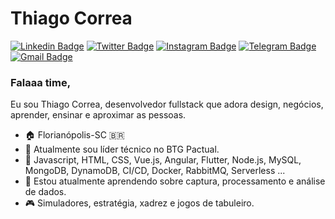 # Thiago Correa

[![Linkedin Badge](https://img.shields.io/badge/LinkedIn-0077B5?style=for-the-badge&logo=linkedin&logoColor=white)](https://www.linkedin.com/in/thiagocorreatac/)
[![Twitter Badge](https://img.shields.io/badge/Twitter-1DA1F2?style=for-the-badge&logo=twitter&logoColor=white)](https://twitter.com/thiagocorreatac)
[![Instagram Badge](https://img.shields.io/badge/Instagram-E4405F?style=for-the-badge&logo=instagram&logoColor=white)](https://www.instagram.com/thiagocorreatac)
[![Telegram Badge](https://img.shields.io/badge/Telegram-2CA5E0?style=for-the-badge&logo=telegram&logoColor=white)](https://t.me/thiagocorreatac)
[![Gmail Badge](https://img.shields.io/badge/Gmail-D14836?style=for-the-badge&logo=gmail&logoColor=white)](mailto:thiagolancer@gmail.com)  


### Falaaa time,

Eu sou Thiago Correa, desenvolvedor fullstack que adora design, negócios, aprender, ensinar e aproximar as pessoas.
- :house: Florianópolis-SC :brazil:
- :office: Atualmente sou líder técnico no BTG Pactual.
- :palm_tree: Javascript, HTML, CSS, Vue.js, Angular, Flutter, Node.js, MySQL, MongoDB, DynamoDB, CI/CD, Docker, RabbitMQ, Serverless ...
- :seedling: Estou atualmente aprendendo sobre captura, processamento e análise de dados.
- :video_game: Simuladores, estratégia, xadrez e jogos de tabuleiro.
